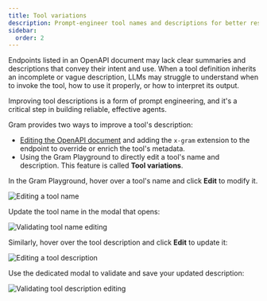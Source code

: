 ```yaml
---
title: Tool variations
description: Prompt-engineer tool names and descriptions for better results
sidebar:
  order: 2
---
```


Endpoints listed in an OpenAPI document may lack clear summaries and descriptions that convey their intent and use. When a tool definition inherits an incomplete or vague description, LLMs may struggle to understand when to invoke the tool, how to use it properly, or how to interpret its output. 

Improving tool descriptions is a form of prompt engineering, and it's a critical step in building reliable, effective agents.

Gram provides two ways to improve a tool's description:

- [Editing the OpenAPI document](/concepts/openapi#using-the-x-gram-extension) and adding the `x-gram` extension to the endpoint to override or enrich the tool's metadata.
- Using the Gram Playground to directly edit a tool's name and description. This feature is called **Tool variations**.

In the Gram Playground, hover over a tool's name and click **Edit** to modify it.

![Editing a tool name](/img/concepts/tool-variations/editing-tool-name.png)

Update the tool name in the modal that opens:

![Validating tool name editing](/img/concepts/tool-variations/validating-tool-name-editing.png)

Similarly, hover over the tool description and click **Edit** to update it:

![Editing a tool description](/img/concepts/tool-variations/editing-tool-description.png)

Use the dedicated modal to validate and save your updated description:

![Validating tool description editing](/img/concepts/tool-variations/validating-tool-description-editing.png)
